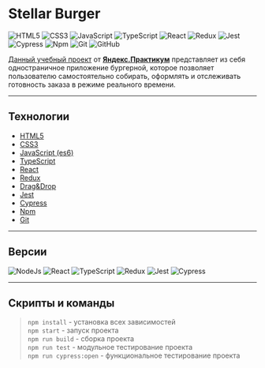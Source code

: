 # Stellar Burger

![HTML5](https://img.shields.io/badge/-HTML5-ff4500?style=flat&logo=html5&logoColor=white)
![CSS3](https://img.shields.io/badge/-CSS3-0000cd?style=flat&logo=CSS3&logoColor=white)
![JavaScript](https://img.shields.io/badge/-JavaScript-ffff00?style=flat&logo=JavaScript&logoColor=ff4500)
![TypeScript](https://img.shields.io/badge/-TypeScript-007acc?style=flat&logo=TypeScript&logoColor=ffffff)
![React](https://img.shields.io/badge/-ReactJS-0000cc?style=flat&logo=React&logoColor=white)
![Redux](https://img.shields.io/badge/-Redux-764abc?style=flat&logo=Redux)
![Jest](https://img.shields.io/badge/-Jest-907F7F?style=flat&logo=Jest&logoColor=ff0000)
![Cypress](https://img.shields.io/badge/-Cypress-5c5c5c?style=flat&logo=Cypress&logoColor=ffffff)
![Npm](https://img.shields.io/badge/-npm-ff0000?style=flat&logo=npm&logoColor=ffffff)
![Git](https://img.shields.io/badge/-Git-ffffff?style=flat&logo=Git&logoColor=critical)
![GitHub](https://img.shields.io/badge/-GitHub-ffffff?style=flat&logo=GitHub&logoColor=black)

[Данный учебный проект](https://levineye13.github.io/react-burger/) от [**Яндекс.Практикум**](https://practicum.yandex.ru/react/) представляет из себя одностраничное приложение бургерной,
которое позволяет пользователю самостоятельно собирать, оформлять и отслеживать готовность заказа в режиме реального времени.

---

## Технологии

- [HTML5](http://htmlbook.ru/html5)
- [CSS3](https://html5book.ru/css-css3/)
- [JavaScript (es6)](https://learn.javascript.ru/)
- [TypeScript](https://www.typescriptlang.org/)
- [React](https://ru.reactjs.org/)
- [Redux](https://redux.js.org/)
- [Drag&Drop](https://developer.mozilla.org/ru/docs/Web/API/HTML_Drag_and_Drop_API)
- [Jest](https://jestjs.io/ru/)
- [Cypress](https://www.cypress.io/)
- [Npm](https://www.npmjs.com/)
- [Git](https://git-scm.com/)

---

## Версии

![NodeJs](https://img.shields.io/badge/NodeJs-17.5.0-008800?style=flat&logo=Node.js)
![React](https://img.shields.io/badge/ReactJS-17.0.2-0000cc?style=flat&logo=React&logoColor=0000cc)
![TypeScript](https://img.shields.io/badge/TypeScript-4.5.5-007acc?style=flat&logo=TypeScript&logoColor=007acc)
![Redux](https://img.shields.io/badge/Redux-4.1.2-764abc?style=flat&logo=Redux&logoColor=764abc)
![Jest](https://img.shields.io/badge/Jest-28.1.0-907F7F?style=flat&logo=Jest&logoColor=ff0000)
![Cypress](https://img.shields.io/badge/Cypress-9.6.1-5c5c5c?style=flat&logo=Cypress&logoColor=ffffff)

---

## Скрипты и команды

> `npm install` - установка всех зависимостей  
> `npm start` - запуск проекта  
> `npm run build` - сборка проекта  
> `npm run test` - модульное тестирование проекта  
> `npm run cypress:open` - функциональное тестирование проекта

